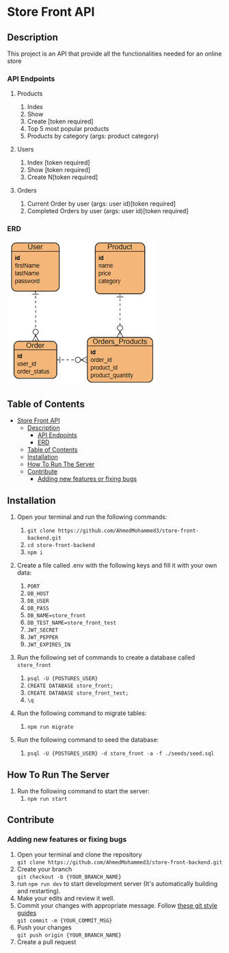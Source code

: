 # Store Front API

## Description

This project is an API that provide all the functionalities needed for an online store

### API Endpoints

1. Products

    1. Index
    2. Show
    3. Create [token required]
    4. Top 5 most popular products
    5. Products by category (args: product category)

1. Users
    1. Index [token required]
    2. Show [token required]
    3. Create N[token required]
1. Orders
    1. Current Order by user (args: user id)[token required]
    2. Completed Orders by user (args: user id)[token required]

### ERD
![ERD](https://github.com/AhmedMohammed3/store-front-backend/blob/master/erd.PNG)

## Table of Contents

- [Store Front API](#store-front-api)
  - [Description](#description)
    - [API Endpoints](#api-endpoints)
    - [ERD](#erd)
  - [Table of Contents](#table-of-contents)
  - [Installation](#installation)
  - [How To Run The Server](#how-to-run-the-server)
  - [Contribute](#contribute)
    - [Adding new features or fixing bugs](#adding-new-features-or-fixing-bugs)

## Installation

1. Open your terminal and run the following commands:<br/>

    1. `git clone https://github.com/AhmedMohammed3/store-front-backend.git`
    2. `cd store-front-backend`
    3. `npm i`

2. Create a file called .env with the following keys and fill it with your own data:<br/>
    1. `PORT`
    2. `DB_HOST`
    3. `DB_USER`
    4. `DB_PASS`
    5. `DB_NAME=store_front`
    6. `DB_TEST_NAME=store_front_test`
    7. `JWT_SECRET`
    8. `JWT_PEPPER`
    9. `JWT_EXPIRES_IN`
3. Run the following set of commands to create a database called `store_front`<br/>

    1. `psql -U {POSTGRES_USER}`
    2. `CREATE DATABASE store_front;`
    3. `CREATE DATABASE store_front_test;`
    4. `\q`

4. Run the following command to migrate tables:<br/>
    1. `npm run migrate`
5. Run the following command to seed the database:<br/>
    1. `psql -U {POSTGRES_USER} -d store_front -a -f ./seeds/seed.sql`

## How To Run The Server

1. Run the following command to start the server:<br/>
    1. `npm run start`

## Contribute

### Adding new features or fixing bugs

1. Open your terminal and clone the repository<br/>
   `git clone https://github.com/AhmedMohammed3/store-front-backend.git`
2. Create your branch<br/>
   `git checkout -b {YOUR_BRANCH_NAME}`
3. run `npm run dev` to start development server (It's automatically building and restarting).
4. Make your edits and review it well.
5. Commit your changes with appropriate message. Follow [these git style guides](https://udacity.github.io/git-styleguide/)<br/>
   `git commit -m {YOUR_COMMIT_MSG}`
6. Push your changes<br/>
   `git push origin {YOUR_BRANCH_NAME}`
7. Create a pull request
